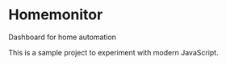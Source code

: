 # Homemonitor

Dashboard for home automation

This is a sample project to experiment with modern JavaScript.
